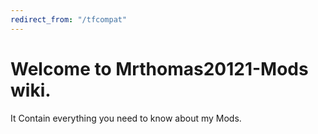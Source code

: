 ```yaml
---
redirect_from: "/tfcompat"
---
```


# Welcome to Mrthomas20121-Mods wiki.

It Contain everything you need to know about my Mods.

